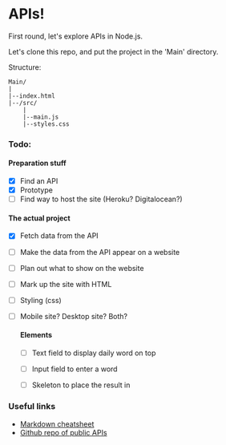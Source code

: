 # APIs!

First round, let's explore APIs in Node.js.

Let's clone this repo, and put the project in the 'Main' directory.

Structure: 

    Main/
    |
    |--index.html
    |--/src/
        |
        |--main.js
        |--styles.css

### Todo: 

#### Preparation stuff 
 - [x] Find an API
 - [x] Prototype
 - [ ] Find way to host the site (Heroku? Digitalocean?)

#### The actual project
 - [x] Fetch data from the API
 - [ ] Make the data from the API appear on a website
 - [ ] Plan out what to show on the website
 - [ ] Mark up the site with HTML
 - [ ] Styling (css)
 - [ ] Mobile site? Desktop site? Both?

    #### Elements
    - [ ] Text field to display daily word on top
    - [ ] Input field to enter a word
    - [ ] Skeleton to place the result in



 ### Useful links

- [Markdown cheatsheet](https://github.com/adam-p/markdown-here/wiki/Markdown-Cheatsheet)
 - [Github repo of public APIs](https://github.com/public-apis/public-apis)